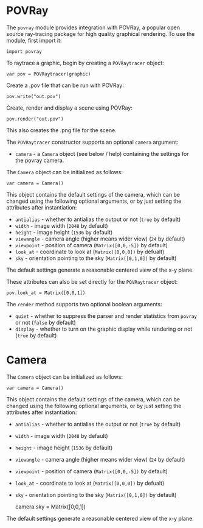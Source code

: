 [comment]: # (Povray module help)
[version]: # (0.5)

# POVRay
[tagpovray]: # (povray)

The `povray` module provides integration with POVRay, a popular open source ray-tracing package for high quality graphical rendering. To use the module, first import it:

    import povray

To raytrace a graphic, begin by creating a `POVRaytracer` object:

    var pov = POVRaytracer(graphic)

Create a .pov file that can be run with POVRay:

    pov.write("out.pov")

Create, render and display a scene using POVRay:

    pov.render("out.pov")

This also creates the .png file for the scene.

The `POVRaytracer` constructor supports an optional `camera` argument:

* `camera` - a `Camera` object (see below / help) containing the
  settings for the povray camera.

The `Camera` object can be initialized as follows:

    var camera = Camera()

This object contains the default settings of the camera, which can be
changed using the following optional arguments, or by just setting the
attributes after instantiation:

* `antialias` - whether to antialias the output or not (`true` by default)
* `width` - image width (`2048` by default)
* `height` - image height (`1536` by default)
* `viewangle` - camera angle (higher means wider view) (`24` by default)
* `viewpoint` - position of camera (`Matrix([0,0,-5])` by default)
* `look_at` - coordinate to look at (`Matrix([0,0,0])` by defualt)
* `sky` - orientation pointing to the sky (`Matrix([0,1,0])` by default)

The default settings generate a reasonable centered view of the x-y
plane.

These attributes can also be set directly for the `POVRaytracer` object:

    pov.look_at = Matrix([0,0,1])

The `render` method supports two optional boolean arguments:

* `quiet` - whether to suppress the parser and render statistics from `povray` or not (`false` by default)
* `display` - whether to turn on the graphic display while rendering or not (`true` by default) 

# Camera
[tagcamera]: # (camera)

The `Camera` object can be initialized as follows:

    var camera = Camera()

This object contains the default settings of the camera, which can be
changed using the following optional arguments, or by just setting the
attributes after instantiation:

* `antialias` - whether to antialias the output or not (`true` by default)
* `width` - image width (`2048` by default)
* `height` - image height (`1536` by default)
* `viewangle` - camera angle (higher means wider view) (`24` by default)
* `viewpoint` - position of camera (`Matrix([0,0,-5])` by default)
* `look_at` - coordinate to look at (`Matrix([0,0,0])` by defualt)
* `sky` - orientation pointing to the sky (`Matrix([0,1,0])` by default)

    camera.sky = Matrix([0,0,1])

The default settings generate a reasonable centered view of the x-y
plane.
